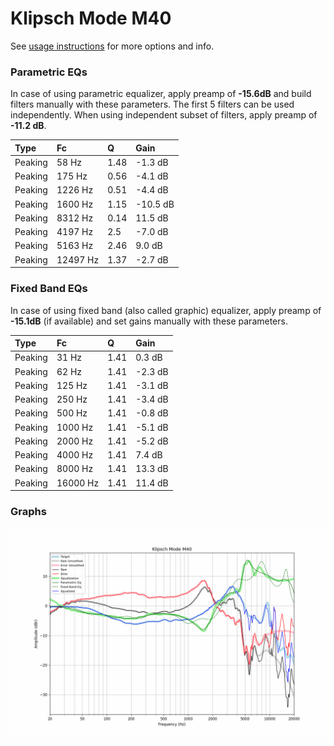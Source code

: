 # Klipsch Mode M40
See [usage instructions](https://github.com/jaakkopasanen/AutoEq#usage) for more options and info.

### Parametric EQs
In case of using parametric equalizer, apply preamp of **-15.6dB** and build filters manually
with these parameters. The first 5 filters can be used independently.
When using independent subset of filters, apply preamp of **-11.2 dB**.

| Type    | Fc       |    Q | Gain     |
|:--------|:---------|:-----|:---------|
| Peaking | 58 Hz    | 1.48 | -1.3 dB  |
| Peaking | 175 Hz   | 0.56 | -4.1 dB  |
| Peaking | 1226 Hz  | 0.51 | -4.4 dB  |
| Peaking | 1600 Hz  | 1.15 | -10.5 dB |
| Peaking | 8312 Hz  | 0.14 | 11.5 dB  |
| Peaking | 4197 Hz  | 2.5  | -7.0 dB  |
| Peaking | 5163 Hz  | 2.46 | 9.0 dB   |
| Peaking | 12497 Hz | 1.37 | -2.7 dB  |

### Fixed Band EQs
In case of using fixed band (also called graphic) equalizer, apply preamp of **-15.1dB**
(if available) and set gains manually with these parameters.

| Type    | Fc       |    Q | Gain    |
|:--------|:---------|:-----|:--------|
| Peaking | 31 Hz    | 1.41 | 0.3 dB  |
| Peaking | 62 Hz    | 1.41 | -2.3 dB |
| Peaking | 125 Hz   | 1.41 | -3.1 dB |
| Peaking | 250 Hz   | 1.41 | -3.4 dB |
| Peaking | 500 Hz   | 1.41 | -0.8 dB |
| Peaking | 1000 Hz  | 1.41 | -5.1 dB |
| Peaking | 2000 Hz  | 1.41 | -5.2 dB |
| Peaking | 4000 Hz  | 1.41 | 7.4 dB  |
| Peaking | 8000 Hz  | 1.41 | 13.3 dB |
| Peaking | 16000 Hz | 1.41 | 11.4 dB |

### Graphs
![](./Klipsch%20Mode%20M40.png)